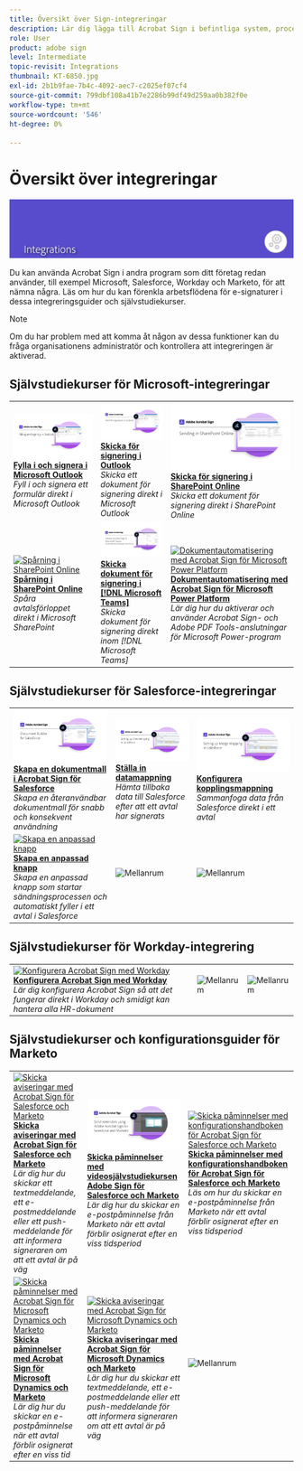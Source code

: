 ```yaml
---
title: Översikt över Sign-integreringar
description: Lär dig lägga till Acrobat Sign i befintliga system, processer och program
role: User
product: adobe sign
level: Intermediate
topic-revisit: Integrations
thumbnail: KT-6850.jpg
exl-id: 2b1b9fae-7b4c-4092-aec7-c2025ef07cf4
source-git-commit: 799dbf108a41b7e2286b99df49d259aa0b382f0e
workflow-type: tm+mt
source-wordcount: '546'
ht-degree: 0%

---
```


# Översikt över integreringar

![Sign Integrate Image](../assets/Hero-Integrate.png)

Du kan använda Acrobat Sign i andra program som ditt företag redan använder, till exempel Microsoft, Salesforce, Workday och Marketo, för att nämna några. Läs om hur du kan förenkla arbetsflödena för e-signaturer i dessa integreringsguider och självstudiekurser.

>[!NOTE]
> Om du har problem med att komma åt någon av dessa funktioner kan du fråga organisationens administratör och kontrollera att integreringen är aktiverad.

## Självstudiekurser för Microsoft-integreringar

<table style="table-layout:fixed">
<tr>
  <td>
    <a href="fill-and-sign-doc-microsoft-outlook.md">
      <img alt="Fylla i och signera i Microsoft Outlook" src="../assets/MS-FillSign.png" />
    </a>
    <div>
    <a href="fill-and-sign-doc-microsoft-outlook.md"><strong>Fylla i och signera i Microsoft Outlook</strong></a>
    </div>
    <em>Fyll i och signera ett formulär direkt i Microsoft Outlook</em>
    <br>
  </td>
  <td>
    <a href="send-for-signature-with-outlook.md">
      <img alt="Skicka för signering i Outlook" src="../assets/MS-SendOutlook.png" />
    </a>
    <div>
    <a href="send-for-signature-with-outlook.md"><strong>Skicka för signering i Outlook</strong></a>
    </div>
    <em>Skicka ett dokument för signering direkt i Microsoft Outlook</em>
    <br>
  </td>
  <td>
    <a href="send-for-signature-with-sharepoint-online.md">
      <img alt="Skicka för signering i SharePoint Online" src="../assets/Sending-in-SP.png" />
    </a>
    <div>
    <a href="send-for-signature-with-sharepoint-online.md"><strong>Skicka för signering i SharePoint Online</strong></a>
    </div>
    <em>Skicka ett dokument för signering direkt i SharePoint Online</em>
    <br>
  </td>
</tr>
<tr>
  <td>
    <a href="track-an-agreement-with-sharepoint-online.md">
      <img alt="Spårning i SharePoint Online" src="../assets/MS-TrackSP.png" />
    </a>
    <div>
    <a href="track-an-agreement-with-sharepoint-online.md"><strong>Spårning i SharePoint Online</strong></a>
    </div>
    <em>Spåra avtalsförloppet direkt i Microsoft SharePoint</em>
    <br>
  </td>
  <td>
    <a href="adobe-sign-teams-mortgage.md">
      <img alt="Skicka dokument för signering i [!DNL Microsoft Teams]" src="../assets/teamsmortgage.png" />
    </a>
    <div>
    <a href="adobe-sign-teams-mortgage.md"><strong>Skicka dokument för signering i [!DNL Microsoft Teams]</strong></a>
    </div>
    <em>Skicka dokument för signering direkt inom [!DNL Microsoft Teams]</em>
    <br>
  </td>
  <td>
    <a href="documentautomation.md">
      <img alt="Dokumentautomatisering med Acrobat Sign för Microsoft Power Platform" src="../assets/SF-Button.png" />
    </a>
    <div>
    <a href="documentautomation.md"><strong>Dokumentautomatisering med Acrobat Sign för Microsoft Power Platform</strong></a>
    </div>
    <em>Lär dig hur du aktiverar och använder Acrobat Sign- och Adobe PDF Tools-anslutningar för Microsoft Power-program</em>
    <br>
  </td>
</tr>
</table>

## Självstudiekurser för Salesforce-integreringar

<table style="table-layout:fixed">
<tr>
  <td>
    <a href="create-an-agreement-template.md">
      <img alt="Skapa en dokumentmall i Acrobat Sign för Salesforce" src="../assets/SF-Template.png" />
    </a>
    <div>
    <a href="create-an-agreement-template.md"><strong>Skapa en dokumentmall i Acrobat Sign för Salesforce</strong></a>
    </div>
    <em>Skapa en återanvändbar dokumentmall för snabb och konsekvent användning</em>
    <br>
  </td>
  <td>
    <a href="set-up-data-mapping.md">
      <img alt="Ställa in datamappning" src="../assets/SF-DataMapping.png" />
    </a>
    <div>
    <a href="set-up-data-mapping.md"><strong>Ställa in datamappning</strong></a>
    </div>
    <em>Hämta tillbaka data till Salesforce efter att ett avtal har signerats</em>
    <br>
  </td>
  <td>
    <a href="set-up-merging-map.md">
      <img alt="Konfigurera kopplingsmappning" src="../assets/SF-MergeMapping.png" />
    </a>
    <div>
    <a href="set-up-merging-map.md"><strong>Konfigurera kopplingsmappning</strong></a>
    </div>
    <em>Sammanfoga data från Salesforce direkt i ett avtal</em>
    <br>
  </td>
</tr>
<tr>
  <td>
    <a href="create-a-custom-button.md">
      <img alt="Skapa en anpassad knapp" src="../assets/SF-Button.png" />
    </a>
    <div>
    <a href="create-a-custom-button.md"><strong>Skapa en anpassad knapp</strong></a>
    </div>
    <em>Skapa en anpassad knapp som startar sändningsprocessen och automatiskt fyller i ett avtal i Salesforce</em>
    <br>
  </td>
  <td>
    <img alt="Mellanrum" src="../assets/Grayspacer.png" />
    <div>
    <br>
  </td>
  <td>
    <img alt="Mellanrum" src="../assets/Grayspacer.png" />
    <div>
    <br>
  </td>
</tr>
</table>

## Självstudiekurser för Workday-integrering

<table style="table-layout:fixed">
<tr>
  <td>
    <a href="workday.md">
      <img alt="Konfigurera Acrobat Sign med Workday" src="../assets/WD-Configure.png" />
    </a>
    <div>
    <a href="workday.md"><strong>Konfigurera Acrobat Sign med Workday</strong></a>
    </div>
    <em>Lär dig konfigurera Acrobat Sign så att det fungerar direkt i Workday och smidigt kan hantera alla HR-dokument</em>
    <br>
  </td>
  <td>
    <img alt="Mellanrum" src="../assets/Whitespacer.png" />
    <div>
    <br>
  </td>
  <td>
    <img alt="Mellanrum" src="../assets/Whitespacer.png" />
    <div>
    <br>
  </td>
</tr>
</table>

## Självstudiekurser och konfigurationsguider för Marketo

<table style="table-layout:fixed">
<tr>
  <td>
    <a href="marketo-salesforce-sms.md">
      <img alt="Skicka aviseringar med Acrobat Sign för Salesforce och Marketo" src="../assets/Integrate-Salesforce-SMS.jpg" />
    </a>
    <div>
    <a href="marketo-salesforce-sms.md"><strong>Skicka aviseringar med Acrobat Sign för Salesforce och Marketo</strong></a>
    </div>
    <em>Lär dig hur du skickar ett textmeddelande, ett e-postmeddelande eller ett push-meddelande för att informera signeraren om att ett avtal är på väg</em>
    <br>
  </td>
  <td>
    <a href="marketo-salesforce-reminder-video.md">
      <img alt="Skicka påminnelser med videosjälvstudiekursen Acrobat Sign för Salesforce och Marketo" src="../assets/Integrate-Salesforce-Reminder-Video.png" />
    </a>
    <div>
    <a href="marketo-salesforce-reminder.md"><strong>Skicka påminnelser med videosjälvstudiekursen Adobe Sign för Salesforce och Marketo</strong></a>
    </div>
    <em>Lär dig hur du skickar en e-postpåminnelse från Marketo när ett avtal förblir osignerat efter en viss tidsperiod</em>
    <br>
  </td>
  <td>
    <a href="marketo-salesforce-reminder.md">
      <img alt="Skicka påminnelser med konfigurationshandboken för Acrobat Sign för Salesforce och Marketo" src="../assets/Integrate-Salesforce-Reminder.jpg" />
    </a>
    <div>
    <a href="marketo-salesforce-reminder.md"><strong>Skicka påminnelser med konfigurationshandboken för Acrobat Sign för Salesforce och Marketo</strong></a>
    </div>
    <em>Läs om hur du skickar en e-postpåminnelse från Marketo när ett avtal förblir osignerat efter en viss tidsperiod</em>
    <br>
  </td>
</tr>
<tr>
  <td>
    <a href="marketo-dynamics-reminder.md">
      <img alt="Skicka påminnelser med Acrobat Sign för Microsoft Dynamics och Marketo" src="../assets/Integrate-Dynamics-Reminder.jpg" />
    </a>
    <div>
    <a href="marketo-dynamics-reminder.md"><strong>Skicka påminnelser med Acrobat Sign för Microsoft Dynamics och Marketo</strong></a>
    </div>
    <em>Lär dig hur du skickar en e-postpåminnelse när ett avtal förblir osignerat efter en viss tid</em>
    <br>
  </td>
  <td>
    <a href="marketo-dynamics-sms.md">
      <img alt="Skicka aviseringar med Acrobat Sign för Microsoft Dynamics och Marketo" src="../assets/Integrate-Dynamics-SMS.jpg" />
    </a>
    <div>
    <a href="marketo-dynamics-sms.md"><strong>Skicka aviseringar med Acrobat Sign för Microsoft Dynamics och Marketo</strong></a>
    </div>
    <em>Lär dig hur du skickar ett textmeddelande, ett e-postmeddelande eller ett push-meddelande för att informera signeraren om att ett avtal är på väg</em>
    <br>
  </td>
  <td>
    <img alt="Mellanrum" src="../assets/Grayspacer.png" />
    <div>
    <br>
  </td>
</tr>
</table>
